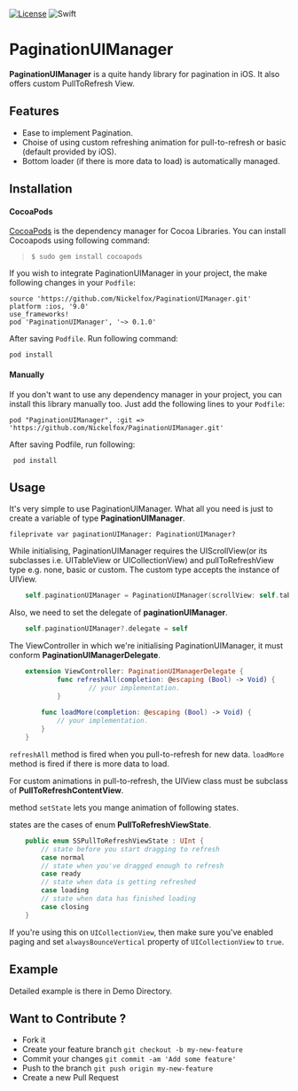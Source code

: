 [![License](https://img.shields.io/badge/license-MIT-green.svg?style=flat)](https://github.com/Nickelfox/FormValidation/blob/master/LICENSE.md)
![Swift](https://img.shields.io/badge/Swift-3.0-orange.svg)

PaginationUIManager
============
**PaginationUIManager** is a quite handy library for pagination in iOS. It also offers custom PullToRefresh View.

Features
------------
 - Ease to implement Pagination.
 - Choise of using custom refreshing animation for pull-to-refresh or basic (default provided by iOS).
 - Bottom loader (if there is more data to load) is automatically managed.

Installation
------------------
#### <i class="icon-file"></i>**CocoaPods**
[CocoaPods](https://cocoapods.org) is the dependency manager for Cocoa Libraries. You can install Cocoapods using following command:

> `$ sudo gem install cocoapods`

If you wish to integrate PaginationUIManager in your project, the make following changes in your `Podfile`:

    source 'https://github.com/Nickelfox/PaginationUIManager.git'
    platform :ios, '9.0'
    use_frameworks!
    pod 'PaginationUIManager', '~> 0.1.0'
After saving `Podfile`. Run following command:

    pod install

#### <i class="icon-pencil"></I>**Manually**
If you don't want to use any dependency manager in your project, you can install this library manually too.
Just add the following lines to your `Podfile`:

    pod "PaginationUIManager", :git => 'https://github.com/Nickelfox/PaginationUIManager.git'

After saving Podfile, run following:

     pod install

Usage
---------
It's very simple to use PaginationUIManager. What all you need is just to create a variable of type **PaginationUIManager**.

    fileprivate var paginationUIManager: PaginationUIManager?
    
While initialising, PaginationUIManager requires the UIScrollView(or its subclasses i.e. UITableView or UICollectionView) and pullToRefreshView type e.g. none, basic or custom. The custom type accepts the instance of UIView.

```swift
    self.paginationUIManager = PaginationUIManager(scrollView: self.tableView, pullToRefreshType: .basic)
```

Also, we need to set the delegate of **paginationUIManager**.

```swift
    self.paginationUIManager?.delegate = self
```

The ViewController in which we're initialising PaginationUIManager, it must conform **PaginationUIManagerDelegate**.

```swift
    extension ViewController: PaginationUIManagerDelegate {
    		func refreshAll(completion: @escaping (Bool) -> Void) {
    				// your implementation.
    		}
    	
    	func loadMore(completion: @escaping (Bool) -> Void) {
    		// your implementation.
    	}
    }
 ```
 `refreshAll` method is fired when you pull-to-refresh for new data.
  `loadMore` method is fired if there is more data to load.
  
  For custom animations in pull-to-refresh, the UIView class must be subclass of **PullToRefreshContentView**.

method `setState` lets you mange animation of following states.

states are the cases of enum **PullToRefreshViewState**.

```swift
    public enum SSPullToRefreshViewState : UInt {
        // state before you start dragging to refresh
        case normal
        // state when you've dragged enough to refresh
        case ready
        // state when data is getting refreshed
        case loading
        // state when data has finished loading
        case closing
    }
```
If you're using this on `UICollectionView`, then make sure you've enabled paging and set `alwaysBounceVertical` property 
of `UICollectionView` to `true`.


Example
-----------
Detailed example is there in Demo Directory.

Want to Contribute ?
-----------------------------

 - Fork it 
 - Create your feature branch `git checkout -b my-new-feature`
 - Commit your changes `git commit -am 'Add some feature'`
 - Push to the branch `git push origin my-new-feature`  
 - Create a new Pull Request
